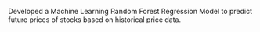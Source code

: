 Developed a Machine Learning Random Forest Regression Model to predict future prices of stocks based on historical price data.
